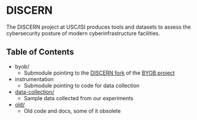 # DISCERN

The DISCERN project at USC/ISI produces tools and datasets to assess the cybersecurity posture of
modern cyberinfrastructure facilities.

## Table of Contents

- byob/
  - Submodule pointing to the [DISCERN fork](https://github.com/STEELISI/byob) of the [BYOB project](https://byob.dev/)
- instrumentation
  - Submodule pointing to code for data collection
- [data-collection/](./data-collection)
  - Sample data collected from our experiments
- [old/](./old)
  - Old code and docs, some of it obsolete
